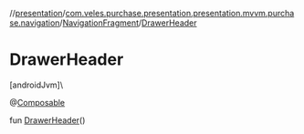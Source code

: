//[presentation](../../../index.md)/[com.veles.purchase.presentation.presentation.mvvm.purchase.navigation](../index.md)/[NavigationFragment](index.md)/[DrawerHeader](-drawer-header.md)

# DrawerHeader

[androidJvm]\

@[Composable](https://developer.android.com/reference/kotlin/androidx/compose/runtime/Composable.html)

fun [DrawerHeader](-drawer-header.md)()
